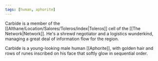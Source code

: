 ```yaml
---
tags: [human, aphorite]
---
```


Carbide is a member of the [[Althane/Location/Salores/Toleros/index|Toleros]] cell of the [[The Network|Network]]. He's a shrewd negotiator and a logistics wunderkind, managing a great deal of information flow for the region.

Carbide is a young-looking male human [[Aphorite]], with golden hair and rows of runes inscribed on his face that softly glow in sequential order.
